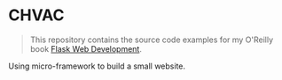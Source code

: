 CHVAC
======

>This repository contains the source code examples for my O'Reilly book [Flask Web Development](http://www.flaskbook.com).

Using micro-framework to build a small website.

